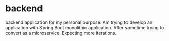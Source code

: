 # backend
backend application for my personal purpose. Am trying to develop an application with Spring Boot monolithic application. After sometime trying to convert as a microservice. Expecting more iterations.

